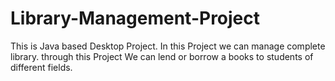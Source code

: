 # Library-Management-Project
This is Java based Desktop Project. In this Project we can manage complete library. through this Project We can lend or borrow a books to students of different fields.

